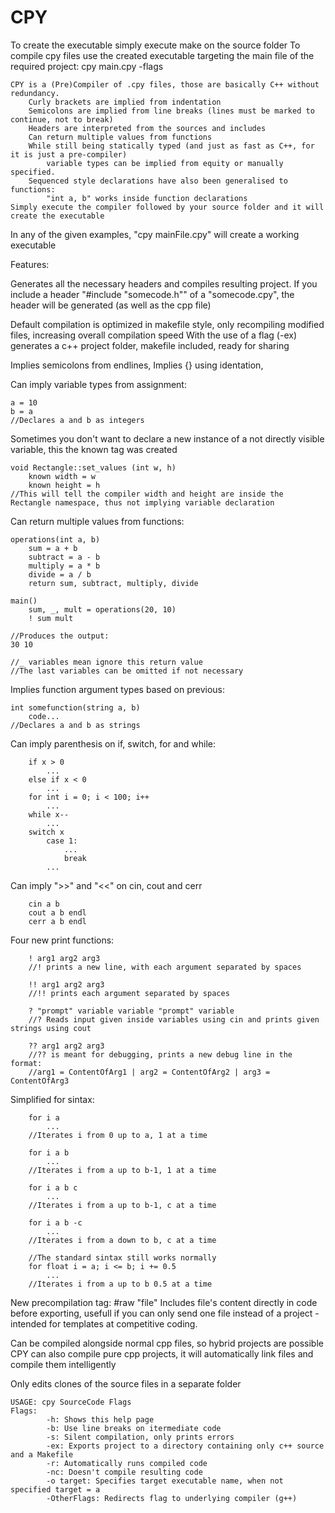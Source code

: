 # CPY
To create the executable simply execute make on the source folder
To compile cpy files use the created executable targeting the main file of the required project:
	cpy main.cpy -flags

```
CPY is a (Pre)Compiler of .cpy files, those are basically C++ without redundancy.
	Curly brackets are implied from indentation
	Semicolons are implied from line breaks (lines must be marked to continue, not to break)
	Headers are interpreted from the sources and includes
	Can return multiple values from functions
	While still being statically typed (and just as fast as C++, for it is just a pre-compiler)
		variable types can be implied from equity or manually specified.
	Sequenced style declarations have also been generalised to functions:
		"int a, b" works inside function declarations
Simply execute the compiler followed by your source folder and it will create the executable
```
In any of the given examples, "cpy mainFile.cpy" will create a working executable

Features:

Generates all the necessary headers and compiles resulting project. If you include a header "#include "somecode.h"" of a "somecode.cpy", the header will be generated (as well as the cpp file)

Default compilation is optimized in makefile style, only recompiling modified files, increasing overall compilation speed
With the use of a flag (-ex) generates a c++ project folder, makefile included, ready for sharing

Implies semicolons from endlines,
Implies {} using identation,

Can imply variable types from assignment:
```
a = 10
b = a
//Declares a and b as integers
```

Sometimes you don't want to declare a new instance of a not directly visible variable, this the known tag was created
```
void Rectangle::set_values (int w, h)
	known width = w
	known height = h
//This will tell the compiler width and height are inside the Rectangle namespace, thus not implying variable declaration
```

Can return multiple values from functions:
```
operations(int a, b)
	sum = a + b
	subtract = a - b
	multiply = a * b
	divide = a / b
	return sum, subtract, multiply, divide
	
main()
	sum, _, mult = operations(20, 10)
	! sum mult

//Produces the output:
30 10

//_ variables mean ignore this return value
//The last variables can be omitted if not necessary
```

Implies function argument types based on previous:
```
int somefunction(string a, b)
	code...
//Declares a and b as strings
```

Can imply parenthesis on if, switch, for and while:
```
	if x > 0
		...
	else if x < 0
		...
	for int i = 0; i < 100; i++
		...
	while x--
		...
	switch x
		case 1:
			...
			break
		...
```

Can imply ">>" and "<<" on cin, cout and cerr
```
	cin a b
	cout a b endl
	cerr a b endl
```

Four new print functions:
```
	! arg1 arg2 arg3
	//! prints a new line, with each argument separated by spaces
	
	!! arg1 arg2 arg3
	//!! prints each argument separated by spaces
	
	? "prompt" variable variable "prompt" variable 
	//? Reads input given inside variables using cin and prints given strings using cout
	
	?? arg1 arg2 arg3
	//?? is meant for debugging, prints a new debug line in the format:
	//arg1 = ContentOfArg1 | arg2 = ContentOfArg2 | arg3 = ContentOfArg3
```

Simplified for sintax:
```
	for i a
		...
	//Iterates i from 0 up to a, 1 at a time
	
	for i a b
		...
	//Iterates i from a up to b-1, 1 at a time
	
	for i a b c
		...
	//Iterates i from a up to b-1, c at a time
	
	for i a b -c
		...
	//Iterates i from a down to b, c at a time
	
	//The standard sintax still works normally
	for float i = a; i <= b; i += 0.5
		...
	//Iterates i from a up to b 0.5 at a time
```

New precompilation tag: #raw "file"
Includes file's content directly in code before exporting, usefull if you can only send one file instead of a project - intended for  templates at competitive coding.

Can be compiled alongside normal cpp files, so hybrid projects are possible <br />
CPY can also compile pure cpp projects, it will automatically link files and compile them intelligently

Only edits clones of the source files in a separate folder

```
USAGE: cpy SourceCode Flags
Flags:
        -h: Shows this help page
        -b: Use line breaks on itermediate code
        -s: Silent compilation, only prints errors
        -ex: Exports project to a directory containing only c++ source and a Makefile
        -r: Automatically runs compiled code
        -nc: Doesn't compile resulting code
        -o target: Specifies target executable name, when not specified target = a
        -OtherFlags: Redirects flag to underlying compiler (g++)
```

